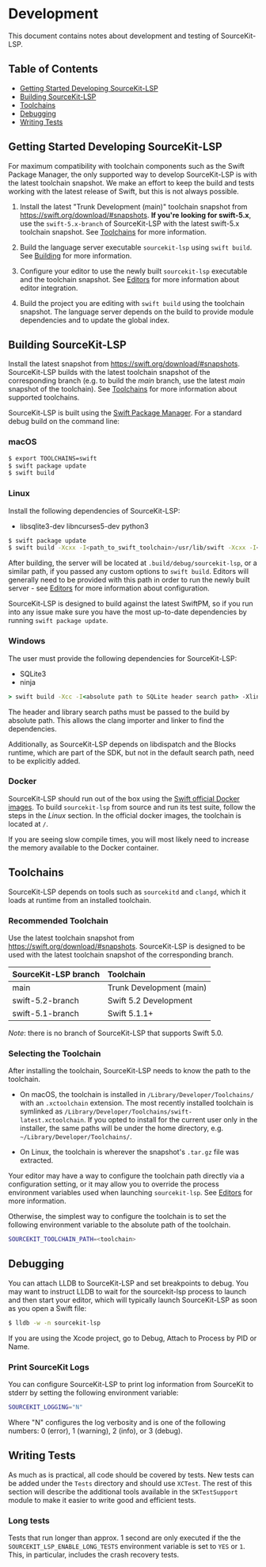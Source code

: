 # Development

This document contains notes about development and testing of SourceKit-LSP.

## Table of Contents

* [Getting Started Developing SourceKit-LSP](#getting-started-developing-sourcekit-lsp)
* [Building SourceKit-LSP](#building-sourcekit-lsp)
* [Toolchains](#toolchains)
* [Debugging](#debugging)
* [Writing Tests](#writing-tests)

## Getting Started Developing SourceKit-LSP

For maximum compatibility with toolchain components such as the Swift Package Manager, the only supported way to develop SourceKit-LSP is with the latest toolchain snapshot. We make an effort to keep the build and tests working with the latest release of Swift, but this is not always possible.

1. Install the latest "Trunk Development (main)" toolchain snapshot from https://swift.org/download/#snapshots. **If you're looking for swift-5.x**, use the `swift-5.x-branch` of SourceKit-LSP with the latest swift-5.x toolchain snapshot. See [Toolchains](#toolchains) for more information.

2. Build the language server executable `sourcekit-lsp` using `swift build`. See [Building](#building-sourcekit-lsp) for more information.

3. Configure your editor to use the newly built `sourcekit-lsp` executable and the toolchain snapshot. See [Editors](../Editors) for more information about editor integration.

4. Build the project you are editing with `swift build` using the toolchain snapshot. The language server depends on the build to provide module dependencies and to update the global index.

## Building SourceKit-LSP

Install the latest snapshot from https://swift.org/download/#snapshots. SourceKit-LSP builds with the latest toolchain snapshot of the corresponding branch (e.g. to build the *main* branch, use the latest *main* snapshot of the toolchain). See [Toolchains](#toolchains) for more information about supported toolchains.

SourceKit-LSP is built using the [Swift Package Manager](https://github.com/apple/swift-package-manager). For a standard debug build on the command line:

### macOS

```sh
$ export TOOLCHAINS=swift
$ swift package update
$ swift build
```

### Linux

Install the following dependencies of SourceKit-LSP:

* libsqlite3-dev libncurses5-dev python3

```sh
$ swift package update
$ swift build -Xcxx -I<path_to_swift_toolchain>/usr/lib/swift -Xcxx -I<path_to_swift_toolchain>/usr/lib/swift/Block
```

After building, the server will be located at `.build/debug/sourcekit-lsp`, or a similar path, if you passed any custom options to `swift build`. Editors will generally need to be provided with this path in order to run the newly built server - see [Editors](../Editors) for more information about configuration.

SourceKit-LSP is designed to build against the latest SwiftPM, so if you run into any issue make sure you have the most up-to-date dependencies by running `swift package update`.

### Windows

The user must provide the following dependencies for SourceKit-LSP:
- SQLite3
- ninja

```cmd
> swift build -Xcc -I<absolute path to SQLite header search path> -Xlinker -L<absolute path to SQLite library search path> -Xcc -I%SDKROOT%\usr\include -Xcc -I%SDKROOT%\usr\include\Block
```

The header and library search paths must be passed to the build by absolute
path.  This allows the clang importer and linker to find the dependencies.

Additionally, as SourceKit-LSP depends on libdispatch and the Blocks runtime,
which are part of the SDK, but not in the default search path, need to be
explicitly added.

### Docker

SourceKit-LSP should run out of the box using the [Swift official Docker images](https://swift.org/download/#docker). To build `sourcekit-lsp` from source and run its test suite, follow the steps in the *Linux* section. In the official docker images, the toolchain is located at `/`.

If you are seeing slow compile times, you will most likely need to increase the memory available to the Docker container.

## Toolchains

SourceKit-LSP depends on tools such as `sourcekitd` and `clangd`, which it loads at runtime from an installed toolchain.

### Recommended Toolchain

Use the latest toolchain snapshot from https://swift.org/download/#snapshots. SourceKit-LSP is designed to be used with the latest toolchain snapshot of the corresponding branch.

| SourceKit-LSP branch | Toolchain |
|:---------------------|:----------|
| main                 | Trunk Development (main) |
| swift-5.2-branch     | Swift 5.2 Development |
| swift-5.1-branch     | Swift 5.1.1+ |

*Note*: there is no branch of SourceKit-LSP that supports Swift 5.0.

### Selecting the Toolchain

After installing the toolchain, SourceKit-LSP needs to know the path to the toolchain.

* On macOS, the toolchain is installed in `/Library/Developer/Toolchains/` with an `.xctoolchain` extension. The most recently installed toolchain is symlinked as `/Library/Developer/Toolchains/swift-latest.xctoolchain`.  If you opted to install for the current user only in the installer, the same paths will be under the home directory, e.g. `~/Library/Developer/Toolchains/`.

* On Linux, the toolchain is wherever the snapshot's `.tar.gz` file was extracted.

Your editor may have a way to configure the toolchain path directly via a configuration setting, or it may allow you to override the process environment variables used when launching `sourcekit-lsp`. See [Editors](../Editors) for more information.

Otherwise, the simplest way to configure the toolchain is to set the following environment variable to the absolute path of the toolchain.

```sh
SOURCEKIT_TOOLCHAIN_PATH=<toolchain>
```

## Debugging

You can attach LLDB to SourceKit-LSP and set breakpoints to debug. You may want to instruct LLDB to wait for the sourcekit-lsp process to launch and then start your editor, which will typically launch
SourceKit-LSP as soon as you open a Swift file:

```sh
$ lldb -w -n sourcekit-lsp
```

If you are using the Xcode project, go to Debug, Attach to Process by PID or Name.

### Print SourceKit Logs

You can configure SourceKit-LSP to print log information from SourceKit to stderr by setting the following environment variable:

```sh
SOURCEKIT_LOGGING="N"
```

Where "N" configures the log verbosity and is one of the following numbers: 0 (error), 1 (warning), 2 (info), or 3 (debug).

## Writing Tests

As much as is practical, all code should be covered by tests. New tests can be added under the `Tests` directory and should use `XCTest`. The rest of this section will describe the additional tools available in the `SKTestSupport` module to make it easier to write good and efficient tests.

### Long tests

Tests that run longer than approx. 1 second are only executed if the the `SOURCEKIT_LSP_ENABLE_LONG_TESTS` environment variable is set to `YES` or `1`. This, in particular, includes the crash recovery tests.
